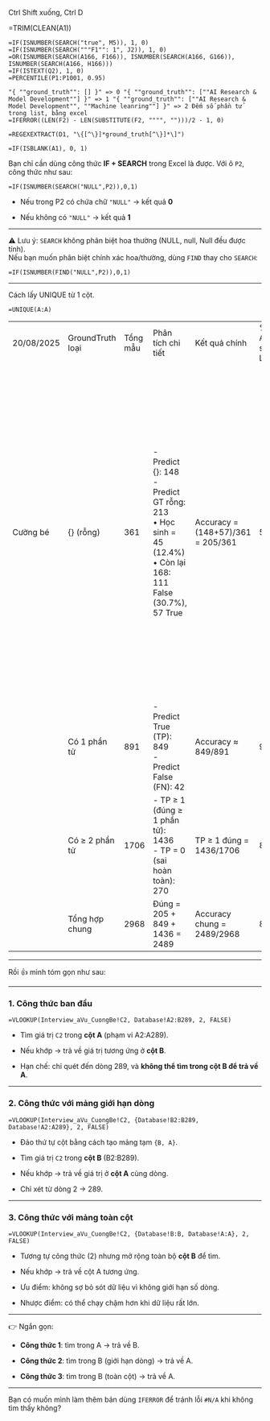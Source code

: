 

Ctrl Shift xuống, Ctrl D


=TRIM(CLEAN(A1))



```
=IF(ISNUMBER(SEARCH("true", M5)), 1, 0)
=IF(ISNUMBER(SEARCH("""F1"": 1", J2)), 1, 0)
=OR(ISNUMBER(SEARCH(A166, F166)), ISNUMBER(SEARCH(A166, G166)), ISNUMBER(SEARCH(A166, H166)))
=IF(ISTEXT(Q2), 1, 0)
=PERCENTILE(P1:P1001, 0.95)
```



```
"{ ""ground_truth"": [] }" => 0 "{ ""ground_truth"": [""AI Research & Model Development""] }" => 1 "{ ""ground_truth"": [""AI Research & Model Development"", ""Machine leanring""] }" => 2 Đếm số phần tử trong list, bằng excel
=IFERROR((LEN(F2) - LEN(SUBSTITUTE(F2, """", "")))/2 - 1, 0)
```

```
=REGEXEXTRACT(D1, "\{[^\}]*ground_truth[^\}]*\]")
```

```
=IF(ISBLANK(A1), 0, 1)
```


Bạn chỉ cần dùng công thức **IF + SEARCH** trong Excel là được. Với ô `P2`, công thức như sau:

`=IF(ISNUMBER(SEARCH("NULL",P2)),0,1)`

- Nếu trong P2 có chứa chữ `"NULL"` → kết quả **0**
    
- Nếu không có `"NULL"` → kết quả **1**
    

---

⚠️ Lưu ý: `SEARCH` không phân biệt hoa thường (NULL, null, Null đều được tính).  
Nếu bạn muốn phân biệt chính xác hoa/thường, dùng `FIND` thay cho `SEARCH`:

`=IF(ISNUMBER(FIND("NULL",P2)),0,1)`

---
Cách lấy UNIQUE từ 1 cột. 

```
=UNIQUE(A:A)
```

|            |                  |          |                                                                                                                           |                                   |                        |                        |                                                                                                                                                                                                                                                                                                                                          |
| ---------- | ---------------- | -------- | ------------------------------------------------------------------------------------------------------------------------- | --------------------------------- | ---------------------- | ---------------------- | ---------------------------------------------------------------------------------------------------------------------------------------------------------------------------------------------------------------------------------------------------------------------------------------------------------------------------------------- |
| 20/08/2025 | GroundTruth loại | Tổng mẫu | Phân tích chi tiết                                                                                                        | Kết quả chính                     | % Accuracy so với Loại | % Accuracy so với Tổng | Lý do                                                                                                                                                                                                                                                                                                                                    |
| Cường bé   | {} (rỗng)        | 361      | - Predict {}: 148  <br>- Predict GT rỗng: 213  <br>• Học sinh = 45 (12.4%)  <br>• Còn lại 168: 111 False (30.7%), 57 True | Accuracy = (148+57)/361 = 205/361 | 56.70%                 | 6.91%                  | 1. Bổ sung lộ trình cho Role: Học sinh, Sinh viên. 2. Trường hợp False chủ yếu do:  <br>- Noise / chữ vô nghĩa (Gbb, Kkk, Beeeeee…)  <br>- Role không rõ hoặc quá chung chung (Nhân viên, Senior, Applicant…)  <br>- Sai domain / mapping lệch (Đầu bếp → BĐS)  <br>- Level học tập thay vì nghề (Sinh viên, Thực tập sinh, hs, Cấp 2…). |
|            | Có 1 phần tử     | 891      | - Predict True (TP): 849  <br>- Predict False (FN): 42                                                                    | Accuracy ≈ 849/891                | 95.30%                 | 28.61%                 | Cần check kỹ để bổ sung thêm vào description.                                                                                                                                                                                                                                                                                            |
|            | Có ≥ 2 phần tử   | 1706     | - TP ≥ 1 (đúng ≥ 1 phần tử): 1436  <br>- TP = 0 (sai hoàn toàn): 270                                                      | TP ≥ 1 đúng = 1436/1706           | 84.20%                 | 48.38%                 | Các case này cũng cần check kỹ để bổ sung vào description.                                                                                                                                                                                                                                                                               |
|            | Tổng hợp chung   | 2968     | Đúng = 205 + 849 + 1436 = 2489                                                                                            | Accuracy chung = 2489/2968        | 83.80%                 | 83.89%                 | —                                                                                                                                                                                                                                                                                                                                        |


---
Rồi 👍 mình tóm gọn như sau:

---

### 1. Công thức ban đầu

```excel
=VLOOKUP(Interview_aVu_CuongBe!C2, Database!A2:B289, 2, FALSE)
```

- Tìm giá trị `C2` trong **cột A** (phạm vi A2:A289).
    
- Nếu khớp → trả về giá trị tương ứng ở **cột B**.
    
- Hạn chế: chỉ quét đến dòng 289, và **không thể tìm trong cột B để trả về A**.
    

---

### 2. Công thức với mảng giới hạn dòng

```excel
=VLOOKUP(Interview_aVu_CuongBe!C2, {Database!B2:B289, Database!A2:A289}, 2, FALSE)
```

- Đảo thứ tự cột bằng cách tạo mảng tạm `{B, A}`.
    
- Tìm giá trị `C2` trong **cột B** (B2:B289).
    
- Nếu khớp → trả về giá trị ở **cột A** cùng dòng.
    
- Chỉ xét từ dòng 2 → 289.
    

---

### 3. Công thức với mảng toàn cột

```excel
=VLOOKUP(Interview_aVu_CuongBe!C2, {Database!B:B, Database!A:A}, 2, FALSE)
```

- Tương tự công thức (2) nhưng mở rộng toàn bộ **cột B** để tìm.
    
- Nếu khớp → trả về cột A tương ứng.
    
- Ưu điểm: không sợ bỏ sót dữ liệu vì không giới hạn số dòng.
    
- Nhược điểm: có thể chạy chậm hơn khi dữ liệu rất lớn.
    

---

👉 Ngắn gọn:

- **Công thức 1**: tìm trong A → trả về B.
    
- **Công thức 2**: tìm trong B (giới hạn dòng) → trả về A.
    
- **Công thức 3**: tìm trong B (toàn cột) → trả về A.
    

---

Bạn có muốn mình làm thêm bản dùng `IFERROR` để tránh lỗi `#N/A` khi không tìm thấy không?